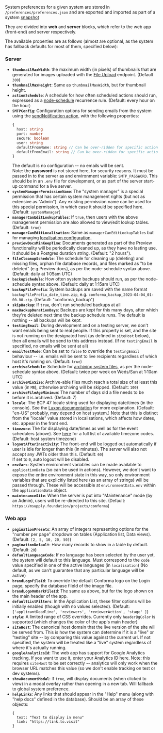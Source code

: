 System preferences for a given system are stored in `/preferences/preferences.json` and are exported and imported as part of a system [snapshot](Snapshots.md)

They are divided into **web** and **server** blocks, which refer to the web app (front-end) and server respectively.

The available properties are as follows (almost  are optional, as the system has fallback defaults for most of them, specified below):

### Server
- **`thumbnailMaxWidth`**: the maximum width (in pixels) of thumbnails that are generated for images uploaded with the [File Upload](API.md/#file-upload-endpoint) endpoint. (Default `300`)
- **`thumbnailMaxHeight`**: Same as `thumbnailMaxWidth`, but for thumbnail height.
- **`actionSchedule`**: A schedule for how often scheduled actions should run, expressed as a [node-schedule](https://www.npmjs.com/package/node-schedule#recurrence-rule-scheduling) recurrence rule. (Default: every hour on the hour)
- **`SMTPConfig`**: Configuration options for sending emails from the system using the [sendNotification action](List-of-Action-plugins.md/#send-notification), with the following properties:  
  ```ts
  {
    host: string
    port: number
    secure: boolean
    user: string
    defaultFromName: string // Can be over-ridden for specific actions
    defaultFromEmail: string // Can be over-ridden for specific actions
  }
  ```
  The default is no configuration -- no emails will be sent.  
  Note: the **password** is not stored here, for security reasons. It must be passed in to the server as and environment variable: `SMTP_PASSWORD`. This should be in an `.env` file for development, or as part of the server start-up command for a live server.
- **`systemManagerPermissionName`**: The "system manager" is a special permission that has certain system management rights (but not as extensive as "Admin"). Any existing permission name can be used for this special permission, in which case it should be specified here. (Default: `systemManager`)
- **`managerCanEditLookupTables`**: If `true`, then users with the above management permission are also allowed to view/edit lookup tables. (Default: `true`)
- **`managerCanEditLocalisation`**: Same as `managerCanEditLookupTables` but for managing [localisation configuration](https://github.com/msupply-foundation/conforma-web-app/wiki/Localisation).
- **`previewDocsMinKeepTime`**: Documents generated as part of the Preview functionality will be periodically cleaned up, as they have no lasting use. It should be a Postgres duration string. (Default: "2 hours").
- **`fileCleanupSchedule`**: The schedule for cleaning up (deleting) and missing files, orphan file database records, and files marked as "to be deleted" (e.g Preview docs), as per the node-schedule syntax above. (Default: daily at 1:05am UTC)
- **`backupSchedule`**: How often system backups should run, as per the node-schedule syntax above. (Default: daily at 1:15am UTC)
- **`backupFilePrefix`**: System backups are saved with the name format `backupFilePrefix_date_time.zip`, e.g. `conforma_backup_2023-04-04_01-00-00.zip`. (Default: "conforma_backup")
- **`skipBackup`**: If `true`, don't run scheduled backups at all
- **`maxBackupDurationDays`**: Backups are kept for this many days, after which they're deleted next time the backup schedule runs. The default is nothing -- all backups will be kept.
- **`testingEmail`**: During development and on a testing server, we don't want emails being sent to real people. If this property is set, and the site is not running on the designated host (as defined in `siteHost` below), then all emails will be send to this address instead. (If no `testingEmail` is specified, no emails will be sent at all)
- **`emailTestMode`**: Can be set to `false` to override the `testingEmail` behaviour -- i.e. emails will be sent to live recipients regardless of which host it's running on. (Default: `true`)
- **`archiveSchedule`**: Schedule for [archiving system files](File-Archiving.md), as per the node-schedule syntax above. (Default: twice per week on Weds/Sun at 1:10am UTC)
- **`archiveMinSize`**: Archive-able files much reach a total size of at least this value (in `MB`), otherwise archiving will be skipped. (Default: `100`)
- **`archiveFileAgeMinimum`**: The number of days old a file needs to be before it is archived. (Default: 7)
- **`locale`**: The BCP 47 locale string used for displaying date/times (in the console). See the [Luxon documentation](https://www.science.co.il/language/Locale-codes.php) for more explanation. (Default: "en-US" probably, may depend on host system.) Note that this is distinct from the "locale" value stored in localisations, which affects how dates, etc. appear in the front end.
- **`timezone`**: The for displaying date/times as well as for the event schedulers (above). See [here](https://en.wikipedia.org/wiki/List_of_tz_database_time_zones) for a full list of available timezone codes. (Default: host system timezone)
- **`logoutAfterInactivity`**: The front-end will be logged out automatically if user is idle for longer than this (in minutes). The server will also not accept any JWTs older than this. (Default: `60`)  
If set to `0`, auto logout will be disabled.
- **`envVars`**: System environment variables can be made available to `applicationData` (so can be used in actions). However, we don't want to expose the entire environment state in this way, so only environment variables that are explicitly listed here (as an array of strings) will be passed through. These will be accessible at `environmentData.env` within the `applicationData` object.
- **`maintenanceSite`**: When the server is put into "Maintenance" mode (by an Admin), users will be re-directed to this site. (Default: `https://msupply.foundation/projects/conforma`)

### Web app

- **`paginationPresets`**: An array of integers representing options for the "number per page" dropdown on tables (Application list, Data views). (Default: `[2, 5, 10, 20, 50]`)
- **`paginationDefault`**: How many records to show in a table by default. (Default: `20`)
- **`defaultLanguageCode`**: If no language has been selected by the user yet, the system will default to this language. Must correspond to the `code` value specified in one of the active languages (in `localisation`) (No default, as we can't guarantee that any particular language will be active)
- **`brandLogoFileId`**: To override the default Conforma logo on the Login page, specify the database fileId of the image file.
- **`brandLogoOnDarkFileId`**: The same as above, but for the logo shown on the main header of the app.
- **`defaultListFilters`**: In the Application List, these filter options will be initially enabled (though with no values selected). (Default: `['applicantDeadline', 'reviewers', 'reviewerAction', 'stage' ]`)
- **`style`**: A limited range of CSS overrides. Currently only `headerBgColor` is supported (which changes the color of the app's main header)
- **`siteHost`**: The canonical host domain that the live version of the site will be served from. This is how the system can determine if it is a "live" or "testing" site -- by comparing this value against the current url. If not specified, the system will be treated like a "live" system regardless of where it's actually running.
- **`googleAnalyticsId`**: The web app has support for Google Analytics tracking. If you want to use it, enter your Analytics ID here. Note: this requires `siteHost` to be set correctly -- analytics will only work when the browser URL matches this value (so we don't enable tracking on test or dev systems).
- **`showDocumentModal`**: If `true`, will display documents (when clicked to view) in a modal overlay rather than opening in a new tab. Will fallback to global system preference.
- **`helpLinks`**: Any links that should appear in the "Help" menu (along with "help docs" defined in the database). Should be an array of these objects:  
  ```
  {
    text: "Text to display in menu"
    link: "https://link.to.visit"
  }
  ```
